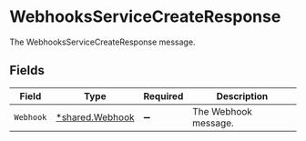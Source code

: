 # WebhooksServiceCreateResponse

The WebhooksServiceCreateResponse message.


## Fields

| Field                                                    | Type                                                     | Required                                                 | Description                                              |
| -------------------------------------------------------- | -------------------------------------------------------- | -------------------------------------------------------- | -------------------------------------------------------- |
| `Webhook`                                                | [*shared.Webhook](../../../pkg/models/shared/webhook.md) | :heavy_minus_sign:                                       | The Webhook message.                                     |